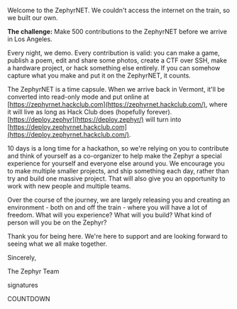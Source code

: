 Welcome to the ZephyrNET. We couldn't access the internet on the train, so we built our own.

**The challenge:** Make 500 contributions to the ZephyrNET before we arrive in Los Angeles.

Every night, we demo. Every contribution is valid: you can make a game, publish a poem, edit and share some photos, create a CTF over SSH, make a hardware project, or hack something else entirely. If you can somehow capture what you make and put it on the ZephyrNET, it counts.

The ZephyrNET is a time capsule. When we arrive back in Vermont, it'll be converted into read-only mode and put online at [https://zephyrnet.hackclub.com](https://zephyrnet.hackclub.com/), where it will live as long as Hack Club does (hopefully forever). [https://deploy.zephyr](https://deploy.zephyr/) will turn into [https://deploy.zephyrnet.hackclub.com](https://deploy.zephyrnet.hackclub.com/).

10 days is a long time for a hackathon, so we're relying on you to contribute and think of yourself as a co-organizer to help make the Zephyr a special experience for yourself and everyone else around you. We encourage you to make multiple smaller projects, and ship something each day, rather than try and build one massive project. That will also give you an opportunity to work with new people and multiple teams.

Over the course of the journey, we are largely releasing you and creating an environment - both on and off the train - where you will have a lot of freedom. What will you experience? What will you build? What kind of person will you be on the Zephyr?

Thank you for being here. We're here to support and are looking forward to seeing what we all make together.

Sincerely,

The Zephyr Team

signatures

COUNTDOWN